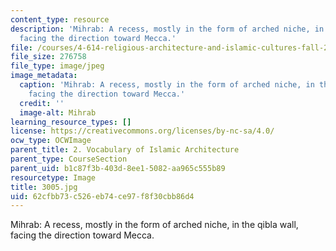 ```yaml
---
content_type: resource
description: 'Mihrab: A recess, mostly in the form of arched niche, in the qibla wall,
  facing the direction toward Mecca.'
file: /courses/4-614-religious-architecture-and-islamic-cultures-fall-2002/62cfbb73c526eb74ce97f8f30cbb86d4_3005.jpg
file_size: 276758
file_type: image/jpeg
image_metadata:
  caption: 'Mihrab: A recess, mostly in the form of arched niche, in the qibla wall,
    facing the direction toward Mecca.'
  credit: ''
  image-alt: Mihrab
learning_resource_types: []
license: https://creativecommons.org/licenses/by-nc-sa/4.0/
ocw_type: OCWImage
parent_title: 2. Vocabulary of Islamic Architecture
parent_type: CourseSection
parent_uid: b1c87f3b-403d-8ee1-5082-aa965c555b89
resourcetype: Image
title: 3005.jpg
uid: 62cfbb73-c526-eb74-ce97-f8f30cbb86d4
---
```

Mihrab: A recess, mostly in the form of arched niche, in the qibla wall, facing the direction toward Mecca.